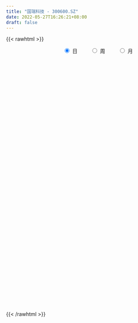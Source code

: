 ```yaml
---
title: "国瑞科技 - 300600.SZ"
date: 2022-05-27T16:26:21+08:00
draft: false
---
```

{{< rawhtml >}}
    <div style="text-align: center">
        <label style="padding: 1rem;"><input style="margin-right: .5rem" type="radio" name="period" value="D" checked onclick="period_change(this)">日</label>
        <label style="padding: 1rem;"><input style="margin-right: .5rem" type="radio" name="period" value="W" onclick="period_change(this)">周</label>
        <label style="padding: 1rem;"><input style="margin-right: .5rem" type="radio" name="period" value="M" onclick="period_change(this)">月</label>
    </div>
    <div id="chart" style="height: 700px;"></div> 
    <script type="text/javascript">
        const D_v = [43474.26,33805.6,25459.4,42437.05,42521.58,37679.98,50799.48,61523.2,289354.26,211196.64,144201.52,107911.76,94285.05,64447.68,58660.6,132741.71,95513.89,87004.64,81845.76,62573.34,61852.06,55684.22,61786.51,108264.95,165451.08,98261.8,318348.38,189980.2,108459.64,95546.44,144711.61,105134.81,63670.58,120967.53,81305.17,69731.61,88293.67,84101.12,57616.86,185957.07,92571.01,51747.32,132540.34,61050.68,59470.21,49129.88,45757.72,107961.86,79756.37,76890.49,91210.49,99794.39,73392.96,83285.36,59590.92,58257.64,114914.0,78532.8,56429.0,214400.81,244852.11,156122.57,423779.12,509114.33,424585.63,321483.45,270960.57,197874.48,202004.92,199879.68,191108.52,137496.39,142344.79,172240.01,106468.97,106413.6,82480.73,75867.67,70467.55,86094.92,77251.44,157901.66,101330.16,79836.72,68686.08,52792.0,64317.64,48880.04,42926.0,55790.76,41749.84,51314.56,19049.52,40534.84,25770.92,26528.6,40506.72,26881.76,24087.6,34494.44,29039.64,20350.2,18764.24,25641.0,22577.24,19604.56,25870.75,23453.11,66245.24,46983.03,50769.91,40813.55,232665.98,155162.92,93170.21,75749.01,46847.17,66562.8,93676.84,64059.0,64709.6,93350.96,76524.26,45169.02,203836.75,121689.0,87497.31,73516.86,61532.8,51363.0,56650.2,62646.0,117918.5,77051.68,127234.78,107218.33,101684.28,85116.4,168732.03,110842.45,75353.9,77081.11,109378.0,103193.16,62266.12,100675.96,138520.76,83294.13,82815.98,88513.62,65972.22,47604.36,34155.22,107075.68,99974.19,78942.0,57522.56,62816.0,37748.18,88118.44,31066.6,30917.0,33863.2,35055.0,39906.56,41299.87,33977.85,19189.36,56096.9,22042.92,18612.9,34361.84,20822.0,28582.24,23225.8,26989.68,18896.2,23147.36,19531.0,16717.5,27742.64,19460.24,16669.6,21459.0,18554.98,30943.46,31420.46,21929.44,106947.83,59633.44,43880.43,46865.8,34608.88,34744.0,30072.4,26298.3,28836.0,34636.88,26466.8,22092.0,23605.4,34336.0,30607.88,31481.88,20365.56,18993.08,21108.4,18829.24,19717.98,14988.6,18994.96,24283.94,15088.4,15199.8,12628.68,20562.2,27879.0,23316.52,18018.28,83836.08,76359.24,71460.2,159568.16,126839.68,91681.56,92334.2,79922.76,96236.48,82430.3,88434.84,67168.76,49285.6,61706.28,40417.2,33941.08,36304.6,28452.4,41475.8,30617.4,19741.0,22433.16,19202.0,52810.4,32962.17,44435.4,74691.92,296655.95,222514.72,307513.91,218585.12]
const D_histogram = [0.0,-0.0076198291,-0.0119789791,-0.0089586964,-0.0160589009,-0.0151175564,-0.0002610151,0.0212691209,0.0801070092,0.1495337372,0.1631792286,0.1668124907,0.1280340365,0.0853778578,0.0639222261,0.0796059854,0.0642064399,0.0515813088,0.025361558,0.0122635676,-0.0275232564,-0.0615637761,-0.0748318071,-0.0373720185,0.0096721515,0.0132401204,0.1036637961,0.1069934797,0.0896179234,0.072671037,0.090379402,0.0391130031,0.0050189213,0.0133114654,0.0038824874,-0.0066405865,-0.0160126749,-0.0476332151,-0.0552351084,-0.1717473,-0.2509398435,-0.2861335913,-0.332542704,-0.3465804734,-0.3502196819,-0.330480826,-0.3053050361,-0.2830889754,-0.272820051,-0.2693176853,-0.29770601,-0.2571240836,-0.193999573,-0.1119546147,-0.0597488729,-0.0218263625,0.0307325468,0.0456058088,0.0678836432,0.1464486196,0.2169122194,0.2251411671,0.3638112857,0.4689272116,0.5279257666,0.507135901,0.4088285775,0.3159342203,0.2612146818,0.1822795532,0.1371995611,0.0732701166,-0.0114148658,-0.121874443,-0.2117883082,-0.2574631353,-0.2845539859,-0.2806972876,-0.2582820271,-0.2158865145,-0.1805671065,-0.097515979,-0.0607929132,-0.0229850716,0.0008095919,0.0011701566,-0.025942419,-0.0362472041,-0.0360325599,-0.0170283115,-0.0210278881,-0.0474845218,-0.0571655511,-0.0920702375,-0.0871381779,-0.0572971588,-0.0241264131,-0.0109741879,0.0093880197,0.0338186637,0.037105368,0.0479424246,0.0487946427,0.0534434962,0.0524483784,0.0440192942,0.0382922246,0.0236226691,-0.0284837102,-0.0827512203,-0.0696076923,-0.0447368889,0.0807326816,0.1201808919,0.1365559084,0.1315558602,0.122055077,0.1195258283,0.1231408961,0.1180115757,0.1176121833,0.1295029428,0.1022297167,0.0905347435,0.1221958254,0.1210193333,0.097770379,0.0763608057,0.0500324613,0.0276308574,-0.0065144282,-0.0226030903,-0.0143539433,-0.0052899333,0.0153089028,0.0286211179,0.035964962,0.0110212268,0.0366839881,0.0339247758,0.0115040121,-0.0227292942,-0.0235913272,-0.014286937,-0.0194872707,-0.0041057335,0.0150828576,0.0190247691,0.0010349984,-0.0048715425,-0.0258581742,-0.0442886217,-0.055582569,-0.032966816,-0.013181896,-0.0166000537,-0.0126464248,-0.0259487407,-0.0371849205,-0.0783611471,-0.0944846068,-0.105332089,-0.1012149719,-0.1011051799,-0.112216891,-0.0918713418,-0.0896803903,-0.0847389564,-0.1126010128,-0.1312266738,-0.1293859517,-0.1432368427,-0.1409814917,-0.14629691,-0.1263893311,-0.090789811,-0.0553104397,-0.0165347859,0.0057193236,0.0087802969,0.0289870363,0.0358407127,0.0415420983,0.0480422213,0.0450200829,0.0603361032,0.0657840645,0.0748222175,0.1007825425,0.1006590551,0.0973654998,0.0990556883,0.0965352775,0.0804388425,0.0552173304,0.0337689951,-0.0021359412,-0.0381949876,-0.0455698794,-0.0402192218,-0.0455883812,-0.0777128014,-0.0858169875,-0.0750544438,-0.0560506086,-0.0404078731,-0.0320669665,-0.0216469188,-0.0244604902,-0.023240039,-0.028436623,-0.0398707604,-0.0347407298,-0.0270764628,-0.0181638463,-0.0050655438,0.0010467036,-0.0064770459,-0.0234147573,0.0223350357,0.0494055886,0.0753620235,0.1399310111,0.1822400198,0.1881801592,0.1948354156,0.1539208734,0.1315713886,0.0425959383,-0.0682559819,-0.1198444926,-0.1721536463,-0.156047786,-0.1275436538,-0.1026828871,-0.0709640925,-0.0447441252,-0.034730409,-0.0200039956,-0.0087937344,0.001559583,0.0076386087,0.0343150443,0.0481741914,0.0627360418,0.0934245813,0.1783480575,0.2056145983,0.2599389117,0.2677936851]
const D_fast = [0.0,-0.0095247863,-0.0168786812,-0.0160980725,-0.0272130022,-0.0300510468,-0.0152597593,0.0115876569,0.0904522975,0.1972624598,0.2517027583,0.2970391432,0.290269198,0.2689574837,0.2634824086,0.2990676642,0.2997197287,0.2999899248,0.2801105636,0.270078465,0.223410827,0.1739793632,0.1420033804,0.1701201644,0.2195823722,0.2264603713,0.3427999959,0.3728780495,0.3779069741,0.3791278469,0.4194310624,0.3779429143,0.3451035628,0.3567239732,0.3482656171,0.3360823965,0.3227071394,0.2791782954,0.2577676251,0.0983186084,-0.0436088959,-0.1503360415,-0.2798808303,-0.380563718,-0.471757847,-0.5346391976,-0.5857896667,-0.6343458499,-0.6922819382,-0.7561089938,-0.858923821,-0.8826229155,-0.8679982982,-0.8139419935,-0.77667347,-0.7442075502,-0.6839655042,-0.65769079,-0.6184420448,-0.5032649135,-0.3785732589,-0.3140590194,-0.0844360794,0.1379116494,0.328891646,0.4348857557,0.4387855766,0.4248747745,0.4354589064,0.4020936661,0.3913135643,0.345701649,0.2581629501,0.1172347621,-0.0256261802,-0.135666791,-0.2338961381,-0.3002137617,-0.342369008,-0.353945124,-0.3637674926,-0.3050953598,-0.2835705224,-0.2515089486,-0.2275118872,-0.2268587833,-0.2604569637,-0.2798235498,-0.2886170455,-0.273869875,-0.2831264237,-0.3214541878,-0.3454266049,-0.4033488506,-0.4202013355,-0.4046846061,-0.3775454637,-0.3671367855,-0.3444275729,-0.311542263,-0.2989792167,-0.276156554,-0.2631056752,-0.2450959476,-0.2329789708,-0.2304032314,-0.226557245,-0.2353211331,-0.29454844,-0.3695037552,-0.3737621502,-0.3600755691,-0.2144228281,-0.1449293949,-0.0944154013,-0.0665264844,-0.0455134985,-0.0181612901,0.0162390018,0.0406125753,0.0696162288,0.113882724,0.112166927,0.1231056397,0.1853156779,0.2143940192,0.2155876596,0.2132682877,0.1994480586,0.1839541691,0.1481802765,0.1264408418,0.131101503,0.1388430296,0.1632690914,0.1837365861,0.2000716706,0.1778832421,0.2127170004,0.218438982,0.1988942214,0.1589785916,0.1522187267,0.1579513827,0.1478792314,0.1622343352,0.1851936407,0.1938917445,0.1761607233,0.1690362968,0.1415851216,0.1120825186,0.0868929291,0.1012669781,0.1177564241,0.110188253,0.1109802756,0.0911907746,0.0706583646,0.0098918512,-0.0298527601,-0.0670332646,-0.0882198905,-0.1133863935,-0.1525523273,-0.1551746135,-0.1754037596,-0.1916470648,-0.2476593744,-0.2990917039,-0.3295974696,-0.3792575714,-0.4122475933,-0.454137239,-0.4658269929,-0.4529249256,-0.4312731642,-0.3966312069,-0.3729472665,-0.3676912189,-0.3402377205,-0.3244238659,-0.3083369558,-0.2898262774,-0.2815933951,-0.251193349,-0.2292993715,-0.2015556641,-0.1503997035,-0.1253584272,-0.1043106075,-0.0778564969,-0.0562430883,-0.0522298128,-0.0636469922,-0.0766530787,-0.1130920003,-0.1586997936,-0.1774671553,-0.1821713031,-0.1989375578,-0.2504901784,-0.2800486113,-0.2880496786,-0.2830584956,-0.2775177284,-0.2771935634,-0.2721852454,-0.2811139393,-0.2857034979,-0.2980092376,-0.3194110651,-0.322966217,-0.3220710657,-0.3176994108,-0.3058674942,-0.299493571,-0.3086365819,-0.3314279827,-0.2800944308,-0.2406724806,-0.1958755399,-0.0963237995,-0.0084547858,0.0445303934,0.0998945037,0.0974601798,0.1080035422,0.0296770764,-0.0982388393,-0.1797884731,-0.2751360383,-0.2980421246,-0.3014239059,-0.3022338609,-0.2882560894,-0.2732221535,-0.2718910395,-0.262165625,-0.2531537974,-0.2424105843,-0.2344219064,-0.1991667097,-0.1732640148,-0.1430181539,-0.0889734691,0.0405370215,0.1192072118,0.2385162532,0.3133194479]
const D_slow = [0.0,-0.0019049573,-0.004899702,-0.0071393761,-0.0111541014,-0.0149334905,-0.0149987442,-0.009681464,0.0103452883,0.0477287226,0.0885235297,0.1302266524,0.1622351615,0.183579626,0.1995601825,0.2194616789,0.2355132888,0.248408616,0.2547490055,0.2578148974,0.2509340833,0.2355431393,0.2168351875,0.2074921829,0.2099102208,0.2132202509,0.2391361999,0.2658845698,0.2882890507,0.3064568099,0.3290516604,0.3388299112,0.3400846415,0.3434125078,0.3443831297,0.3427229831,0.3387198143,0.3268115106,0.3130027335,0.2700659084,0.2073309476,0.1357975498,0.0526618738,-0.0339832446,-0.1215381651,-0.2041583716,-0.2804846306,-0.3512568745,-0.4194618872,-0.4867913085,-0.561217811,-0.6254988319,-0.6739987252,-0.7019873789,-0.7169245971,-0.7223811877,-0.714698051,-0.7032965988,-0.686325688,-0.6497135331,-0.5954854783,-0.5392001865,-0.4482473651,-0.3310155622,-0.1990341205,-0.0722501453,0.0299569991,0.1089405542,0.1742442246,0.2198141129,0.2541140032,0.2724315323,0.2695778159,0.2391092051,0.1861621281,0.1217963443,0.0506578478,-0.0195164741,-0.0840869809,-0.1380586095,-0.1832003861,-0.2075793809,-0.2227776092,-0.2285238771,-0.2283214791,-0.2280289399,-0.2345145447,-0.2435763457,-0.2525844857,-0.2568415635,-0.2620985356,-0.273969666,-0.2882610538,-0.3112786132,-0.3330631576,-0.3473874473,-0.3534190506,-0.3561625976,-0.3538155926,-0.3453609267,-0.3360845847,-0.3240989786,-0.3119003179,-0.2985394438,-0.2854273492,-0.2744225257,-0.2648494695,-0.2589438023,-0.2660647298,-0.2867525349,-0.304154458,-0.3153386802,-0.2951555098,-0.2651102868,-0.2309713097,-0.1980823447,-0.1675685754,-0.1376871183,-0.1069018943,-0.0773990004,-0.0479959546,-0.0156202189,0.0099372103,0.0325708962,0.0631198525,0.0933746859,0.1178172806,0.136907482,0.1494155974,0.1563233117,0.1546947047,0.1490439321,0.1454554463,0.1441329629,0.1479601886,0.1551154681,0.1641067086,0.1668620153,0.1760330123,0.1845142063,0.1873902093,0.1817078858,0.175810054,0.1722383197,0.167366502,0.1663400687,0.1701107831,0.1748669754,0.175125725,0.1739078393,0.1674432958,0.1563711403,0.1424754981,0.1342337941,0.1309383201,0.1267883067,0.1236267005,0.1171395153,0.1078432852,0.0882529984,0.0646318467,0.0382988244,0.0129950814,-0.0122812136,-0.0403354363,-0.0633032717,-0.0857233693,-0.1069081084,-0.1350583616,-0.16786503,-0.200211518,-0.2360207286,-0.2712661016,-0.3078403291,-0.3394376618,-0.3621351146,-0.3759627245,-0.380096421,-0.3786665901,-0.3764715159,-0.3692247568,-0.3602645786,-0.349879054,-0.3378684987,-0.326613478,-0.3115294522,-0.2950834361,-0.2763778817,-0.251182246,-0.2260174823,-0.2016761073,-0.1769121852,-0.1527783659,-0.1326686552,-0.1188643226,-0.1104220738,-0.1109560591,-0.120504806,-0.1318972759,-0.1419520813,-0.1533491766,-0.172777377,-0.1942316239,-0.2129952348,-0.227007887,-0.2371098552,-0.2451265969,-0.2505383266,-0.2566534491,-0.2624634589,-0.2695726146,-0.2795403047,-0.2882254872,-0.2949946029,-0.2995355645,-0.3008019504,-0.3005402745,-0.302159536,-0.3080132253,-0.3024294664,-0.2900780693,-0.2712375634,-0.2362548106,-0.1906948056,-0.1436497658,-0.0949409119,-0.0564606936,-0.0235678464,-0.0129188619,-0.0299828574,-0.0599439805,-0.1029823921,-0.1419943386,-0.173880252,-0.1995509738,-0.2172919969,-0.2284780282,-0.2371606305,-0.2421616294,-0.244360063,-0.2439701672,-0.2420605151,-0.233481754,-0.2214382062,-0.2057541957,-0.1823980504,-0.137811036,-0.0864073864,-0.0214226585,0.0455257628]
const D_data = [['2021-05-18', 11.6351, 11.7147, 11.5555, 11.9635],['2021-05-19', 11.7147, 11.5953, 11.5754, 11.7346],['2021-05-20', 11.5754, 11.5953, 11.5057, 11.6351],['2021-05-21', 11.6251, 11.6749, 11.5455, 11.9237],['2021-05-24', 11.5953, 11.5256, 11.446, 11.7744],['2021-05-25', 11.5157, 11.5953, 11.4958, 11.6849],['2021-05-26', 11.6251, 11.8043, 11.5256, 11.8342],['2021-05-27', 11.7346, 11.9934, 11.7346, 12.0233],['2021-05-28', 11.9934, 12.72, 11.9038, 13.5958],['2021-05-31', 12.4911, 13.2973, 12.302, 13.4266],['2021-06-01', 13.2475, 12.9589, 12.7897, 13.2873],['2021-06-02', 12.8892, 13.0285, 12.7996, 13.3868],['2021-06-03', 12.8892, 12.5408, 12.5209, 12.919],['2021-06-04', 12.6005, 12.3816, 12.3517, 12.7697],['2021-06-07', 12.3915, 12.5607, 12.302, 12.71],['2021-06-08', 12.5806, 13.0982, 12.3119, 13.3072],['2021-06-09', 13.0385, 12.7996, 12.7001, 13.3371],['2021-06-10', 12.72, 12.8394, 12.6105, 13.0584],['2021-06-11', 12.7598, 12.6304, 12.6204, 13.0783],['2021-06-15', 12.5906, 12.7399, 12.3517, 12.8195],['2021-06-16', 12.7399, 12.292, 12.2024, 12.7697],['2021-06-17', 12.302, 12.1626, 12.0631, 12.4512],['2021-06-18', 12.1427, 12.2721, 11.8441, 12.4811],['2021-06-21', 12.1825, 12.9589, 12.1726, 13.0186],['2021-06-22', 13.1579, 13.3271, 12.8792, 13.4764],['2021-06-23', 13.148, 12.9589, 12.8991, 13.3172],['2021-06-24', 13.0882, 14.3821, 12.9987, 15.3575],['2021-06-25', 13.994, 13.6655, 13.4466, 14.1731],['2021-06-28', 13.5162, 13.4864, 13.2773, 13.8049],['2021-06-29', 13.3669, 13.5063, 13.1778, 13.7252],['2021-06-30', 13.4565, 14.0537, 13.4565, 14.3423],['2021-07-01', 13.9343, 13.1977, 13.0982, 13.9343],['2021-07-02', 13.0882, 13.2475, 13.0584, 13.5958],['2021-07-05', 13.3371, 13.765, 13.2674, 14.2229],['2021-07-06', 13.8944, 13.5958, 13.3769, 13.8944],['2021-07-07', 13.3669, 13.5759, 13.347, 13.775],['2021-07-08', 13.7153, 13.5759, 13.4366, 13.9143],['2021-07-09', 13.4466, 13.2077, 12.9887, 13.6257],['2021-07-12', 13.2077, 13.4067, 13.138, 13.4864],['2021-07-13', 11.3763, 11.655, 11.3763, 12.3318],['2021-07-14', 11.436, 11.4559, 11.3664, 11.8839],['2021-07-15', 11.4559, 11.5057, 11.3962, 11.6849],['2021-07-16', 11.4062, 10.9085, 10.6896, 11.5157],['2021-07-19', 10.809, 10.8787, 10.6298, 10.9682],['2021-07-20', 10.79, 10.67, 10.61, 10.94],['2021-07-21', 10.72, 10.71, 10.66, 10.84],['2021-07-22', 10.71, 10.61, 10.51, 10.75],['2021-07-23', 10.61, 10.42, 10.0, 10.68],['2021-07-26', 10.32, 10.08, 9.95, 10.55],['2021-07-27', 10.01, 9.75, 9.75, 10.15],['2021-07-28', 9.74, 8.98, 8.98, 9.75],['2021-07-29', 9.06, 9.57, 9.06, 9.66],['2021-07-30', 9.48, 9.86, 9.44, 9.91],['2021-08-02', 9.78, 10.27, 9.78, 10.37],['2021-08-03', 10.1, 10.09, 9.95, 10.35],['2021-08-04', 10.01, 10.02, 9.99, 10.25],['2021-08-05', 10.0, 10.35, 9.96, 10.48],['2021-08-06', 10.17, 9.99, 9.89, 10.24],['2021-08-09', 10.09, 10.13, 9.98, 10.27],['2021-08-10', 10.05, 11.1, 10.05, 11.5],['2021-08-11', 11.0, 11.46, 10.86, 12.07],['2021-08-12', 11.54, 10.99, 10.9, 11.66],['2021-08-13', 11.41, 13.19, 11.11, 13.19],['2021-08-16', 12.9, 13.71, 12.29, 14.36],['2021-08-17', 13.0, 13.94, 12.51, 15.5],['2021-08-18', 13.28, 13.44, 13.02, 14.47],['2021-08-19', 13.16, 12.51, 12.41, 13.44],['2021-08-20', 12.45, 12.36, 12.29, 13.0],['2021-08-23', 12.6, 12.69, 12.31, 13.16],['2021-08-24', 12.51, 12.23, 11.92, 12.59],['2021-08-25', 12.08, 12.48, 12.01, 12.95],['2021-08-26', 12.16, 12.07, 12.06, 12.55],['2021-08-27', 12.04, 11.47, 11.36, 12.12],['2021-08-30', 10.52, 10.6, 10.47, 11.05],['2021-08-31', 10.71, 10.21, 10.14, 10.73],['2021-09-01', 10.52, 10.23, 10.01, 10.57],['2021-09-02', 10.3, 10.06, 10.03, 10.38],['2021-09-03', 10.11, 10.16, 9.9, 10.26],['2021-09-06', 10.17, 10.24, 10.0, 10.26],['2021-09-07', 10.23, 10.46, 10.19, 10.48],['2021-09-08', 10.43, 10.4, 10.29, 10.54],['2021-09-09', 10.35, 11.18, 10.25, 11.22],['2021-09-10', 10.98, 10.83, 10.75, 11.09],['2021-09-13', 10.75, 10.98, 10.55, 11.15],['2021-09-14', 10.99, 10.93, 10.81, 11.1],['2021-09-15', 10.94, 10.67, 10.63, 10.94],['2021-09-16', 10.63, 10.21, 10.21, 10.77],['2021-09-17', 10.35, 10.26, 10.08, 10.63],['2021-09-22', 10.02, 10.3, 10.0, 10.44],['2021-09-23', 10.34, 10.53, 10.3, 10.7],['2021-09-24', 10.4, 10.23, 10.2, 10.51],['2021-09-27', 10.23, 9.8, 9.64, 10.33],['2021-09-28', 9.79, 9.83, 9.69, 9.96],['2021-09-29', 9.78, 9.29, 9.26, 9.81],['2021-09-30', 9.29, 9.59, 9.29, 9.73],['2021-10-08', 9.69, 9.89, 9.69, 9.94],['2021-10-11', 9.98, 10.02, 9.74, 10.27],['2021-10-12', 10.02, 9.83, 9.73, 10.06],['2021-10-13', 9.91, 9.96, 9.72, 10.04],['2021-10-14', 10.0, 10.1, 9.93, 10.22],['2021-10-15', 10.03, 9.89, 9.82, 10.2],['2021-10-18', 9.95, 10.01, 9.75, 10.05],['2021-10-19', 10.12, 9.91, 9.9, 10.12],['2021-10-20', 9.85, 9.97, 9.77, 10.14],['2021-10-21', 9.93, 9.91, 9.88, 10.05],['2021-10-22', 9.88, 9.79, 9.77, 10.02],['2021-10-25', 9.7, 9.78, 9.58, 9.83],['2021-10-26', 9.79, 9.6, 9.53, 9.84],['2021-10-27', 9.11, 8.91, 8.75, 9.45],['2021-10-28', 8.93, 8.51, 8.35, 8.97],['2021-10-29', 8.5, 9.14, 8.5, 9.17],['2021-11-01', 9.1, 9.3, 8.95, 9.42],['2021-11-02', 9.38, 10.94, 9.3, 11.11],['2021-11-03', 10.61, 10.35, 10.22, 10.66],['2021-11-04', 10.24, 10.28, 10.03, 10.46],['2021-11-05', 10.19, 10.12, 10.08, 10.36],['2021-11-08', 10.0, 10.1, 9.95, 10.22],['2021-11-09', 10.1, 10.23, 10.01, 10.4],['2021-11-10', 10.24, 10.39, 10.15, 10.78],['2021-11-11', 10.43, 10.36, 10.24, 10.51],['2021-11-12', 10.34, 10.49, 10.3, 10.6],['2021-11-15', 10.5, 10.77, 10.49, 10.9],['2021-11-16', 10.77, 10.33, 10.3, 10.88],['2021-11-17', 10.32, 10.5, 10.32, 10.7],['2021-11-18', 10.52, 11.19, 10.51, 11.48],['2021-11-19', 11.13, 10.97, 10.88, 11.35],['2021-11-22', 11.04, 10.73, 10.6, 11.13],['2021-11-23', 10.78, 10.72, 10.57, 10.94],['2021-11-24', 10.7, 10.6, 10.41, 10.78],['2021-11-25', 10.56, 10.57, 10.47, 10.72],['2021-11-26', 10.47, 10.3, 10.22, 10.52],['2021-11-29', 10.2, 10.4, 10.1, 10.84],['2021-11-30', 10.4, 10.69, 10.4, 11.19],['2021-12-01', 10.53, 10.76, 10.53, 10.97],['2021-12-02', 10.73, 11.01, 10.69, 11.15],['2021-12-03', 10.95, 11.05, 10.88, 11.44],['2021-12-06', 10.99, 11.08, 10.71, 11.25],['2021-12-07', 11.02, 10.67, 10.53, 11.12],['2021-12-08', 10.8, 11.35, 10.63, 11.43],['2021-12-09', 11.4, 11.11, 11.09, 11.43],['2021-12-10', 11.15, 10.84, 10.77, 11.15],['2021-12-13', 10.9, 10.56, 10.44, 10.98],['2021-12-14', 10.53, 10.89, 10.48, 11.4],['2021-12-15', 10.82, 11.05, 10.82, 11.33],['2021-12-16', 11.2, 10.89, 10.82, 11.2],['2021-12-17', 10.9, 11.19, 10.6, 11.22],['2021-12-20', 11.09, 11.36, 11.0, 11.79],['2021-12-21', 11.27, 11.27, 11.11, 11.58],['2021-12-22', 11.27, 10.99, 10.89, 11.35],['2021-12-23', 11.12, 11.1, 11.05, 11.54],['2021-12-24', 11.18, 10.85, 10.72, 11.18],['2021-12-27', 10.83, 10.77, 10.41, 10.85],['2021-12-28', 10.71, 10.76, 10.69, 10.89],['2021-12-29', 10.72, 11.2, 10.64, 11.49],['2021-12-30', 11.26, 11.28, 11.08, 11.36],['2021-12-31', 11.28, 11.04, 10.96, 11.33],['2022-01-04', 11.07, 11.14, 11.01, 11.22],['2022-01-05', 11.08, 10.9, 10.7, 11.15],['2022-01-06', 10.9, 10.85, 10.75, 10.99],['2022-01-07', 10.85, 10.3, 10.25, 10.94],['2022-01-10', 10.21, 10.4, 10.13, 10.44],['2022-01-11', 10.4, 10.32, 10.26, 10.55],['2022-01-12', 10.39, 10.41, 10.25, 10.45],['2022-01-13', 10.52, 10.29, 10.27, 10.6],['2022-01-14', 10.2, 10.03, 10.03, 10.36],['2022-01-17', 10.0, 10.36, 9.99, 10.46],['2022-01-18', 10.39, 10.11, 10.07, 10.39],['2022-01-19', 10.11, 10.08, 10.01, 10.18],['2022-01-20', 10.1, 9.51, 9.47, 10.1],['2022-01-21', 9.5, 9.38, 9.37, 9.58],['2022-01-24', 9.33, 9.46, 9.24, 9.52],['2022-01-25', 9.57, 9.09, 9.04, 9.73],['2022-01-26', 9.04, 9.11, 9.04, 9.32],['2022-01-27', 9.24, 8.85, 8.79, 9.24],['2022-01-28', 8.86, 9.05, 8.85, 9.15],['2022-02-07', 9.03, 9.26, 8.94, 9.3],['2022-02-08', 9.26, 9.34, 9.18, 9.38],['2022-02-09', 9.35, 9.5, 9.31, 9.58],['2022-02-10', 9.43, 9.4, 9.3, 9.5],['2022-02-11', 9.31, 9.18, 9.13, 9.41],['2022-02-14', 9.15, 9.42, 9.11, 9.48],['2022-02-15', 9.43, 9.3, 9.21, 9.43],['2022-02-16', 9.37, 9.3, 9.26, 9.4],['2022-02-17', 9.27, 9.33, 9.2, 9.33],['2022-02-18', 9.28, 9.21, 9.15, 9.32],['2022-02-21', 9.27, 9.47, 9.24, 9.54],['2022-02-22', 9.47, 9.41, 9.35, 9.61],['2022-02-23', 9.42, 9.51, 9.35, 9.56],['2022-02-24', 9.49, 9.85, 9.42, 10.22],['2022-02-25', 9.8, 9.64, 9.55, 9.8],['2022-02-28', 9.64, 9.64, 9.36, 9.92],['2022-03-01', 9.63, 9.75, 9.58, 9.86],['2022-03-02', 9.8, 9.75, 9.66, 9.8],['2022-03-03', 9.73, 9.58, 9.54, 9.77],['2022-03-04', 9.57, 9.39, 9.36, 9.63],['2022-03-07', 9.3, 9.33, 9.28, 9.54],['2022-03-08', 9.45, 8.99, 8.93, 9.45],['2022-03-09', 9.11, 8.76, 8.35, 9.11],['2022-03-10', 8.96, 8.95, 8.88, 9.09],['2022-03-11', 8.9, 9.05, 8.74, 9.08],['2022-03-14', 8.93, 8.86, 8.82, 9.24],['2022-03-15', 8.77, 8.35, 8.31, 8.83],['2022-03-16', 8.51, 8.45, 8.04, 8.56],['2022-03-17', 8.46, 8.6, 8.46, 8.8],['2022-03-18', 8.6, 8.7, 8.53, 8.78],['2022-03-21', 8.79, 8.68, 8.61, 8.79],['2022-03-22', 8.65, 8.59, 8.51, 8.74],['2022-03-23', 8.59, 8.61, 8.57, 8.72],['2022-03-24', 8.65, 8.41, 8.35, 8.65],['2022-03-25', 8.36, 8.4, 8.33, 8.55],['2022-03-28', 8.4, 8.25, 8.13, 8.4],['2022-03-29', 8.27, 8.06, 8.05, 8.29],['2022-03-30', 8.06, 8.18, 8.04, 8.19],['2022-03-31', 8.1, 8.18, 8.09, 8.22],['2022-04-01', 8.18, 8.18, 8.08, 8.2],['2022-04-06', 8.18, 8.24, 8.11, 8.39],['2022-04-07', 8.21, 8.16, 8.12, 8.46],['2022-04-08', 8.17, 7.94, 7.82, 8.17],['2022-04-11', 7.94, 7.7, 7.64, 7.94],['2022-04-12', 7.64, 8.52, 7.64, 9.11],['2022-04-13', 8.4, 8.47, 8.28, 8.76],['2022-04-14', 8.37, 8.61, 8.34, 8.96],['2022-04-15', 8.6, 9.39, 8.5, 10.2],['2022-04-18', 9.07, 9.5, 9.07, 9.79],['2022-04-19', 9.23, 9.3, 9.08, 9.55],['2022-04-20', 9.19, 9.48, 9.07, 9.51],['2022-04-21', 9.48, 8.92, 8.82, 9.48],['2022-04-22', 8.82, 9.09, 8.44, 9.28],['2022-04-25', 8.97, 8.02, 7.88, 9.03],['2022-04-26', 7.85, 7.19, 7.19, 8.05],['2022-04-27', 6.75, 7.41, 6.75, 7.51],['2022-04-28', 7.26, 6.99, 6.94, 7.37],['2022-04-29', 7.27, 7.6, 7.0, 7.71],['2022-05-05', 7.68, 7.74, 7.55, 7.89],['2022-05-06', 7.52, 7.72, 7.51, 7.84],['2022-05-09', 7.68, 7.86, 7.66, 8.17],['2022-05-10', 7.78, 7.87, 7.71, 7.92],['2022-05-11', 7.95, 7.7, 7.7, 8.0],['2022-05-12', 7.58, 7.77, 7.51, 7.84],['2022-05-13', 7.77, 7.75, 7.65, 7.83],['2022-05-16', 7.75, 7.76, 7.7, 7.9],['2022-05-17', 7.75, 7.72, 7.52, 7.77],['2022-05-18', 7.71, 8.05, 7.64, 8.07],['2022-05-19', 7.87, 8.0, 7.8, 8.01],['2022-05-20', 7.98, 8.1, 7.98, 8.29],['2022-05-23', 8.1, 8.46, 7.99, 8.78],['2022-05-24', 8.5, 9.54, 8.38, 10.15],['2022-05-25', 9.2, 9.26, 8.85, 9.38],['2022-05-26', 9.05, 10.0, 8.93, 10.7],['2022-05-27', 9.99, 9.8, 9.57, 10.18]]
const W_v = [50967.41,51730.79,53421.76,58455.18,29343.24,43718.61,20926.02,41691.06,33918.17,23487.52,22797.74,133684.9,55676.35,43094.14,35764.77,40491.87,59176.03,75538.63,46425.11,17460.31,23770.84,13354.96,11083.21,15385.9,8426.22,26387.21,25285.27,24434.25,13988.63,19344.14,12061.0,3714.23,37476.12,24397.14,26098.29,20862.98,48101.64,74041.04,70767.63,45837.81,40563.46,15794.76,19906.51,32664.74,38137.73,28157.17,14444.73,14063.99,18434.59,20627.43,27157.76,54773.13,43737.31,51653.04,30839.47,37713.0,29879.57,28019.27,46198.88,94301.92,128427.63,107865.08,45779.16,48883.3,63515.15,69830.67,78249.88,66687.36,109154.97,90675.11,60522.54,216272.42,89324.8,70654.1,47002.38,45755.98,220888.99,169241.46,115342.65,131245.44,117309.88,130981.42,156613.99,191995.88,121023.27,132624.58,212501.4,205484.63,142794.14,167724.7,123938.86,41115.83,143790.19,95947.46,65924.7,86691.89,56531.16,133593.49,108524.77,101259.93,218821.32,229553.02,228713.18,207369.77,149560.38,267917.39,1069239.1899999999,652396.5600000001,709317.8999999999,661025.6000000001,381115.03,787217.1699999999,418335.17,31869.57,126579.36,162364.05,139703.53,171009.8,156591.95,154677.39,210969.63,129565.15,95787.76,95448.81,579408.59,234868.14,158063.34,405657.85,171824.71,122043.43,189318.14,158375.69,257458.44,344933.3799999999,241047.31,269831.85,148229.79,107655.36,144739.13,236762.61,378624.76,193369.14,90838.12,52428.18,140207.92,157280.0,151282.65,191773.64,116147.18,179822.36,173577.9,164226.2,429473.09,460225.36,661622.1900000001,312158.52,442333.62,453091.3,857924.71,332412.67,455884.0,347840.5599999999,211449.74,219342.84,272036.22,77505.88,313743.87,313653.05,241655.17,249946.46,234088.61,603009.6399999999,643547.63,301364.5600000001,599980.64,257769.35,336873.83,123701.38,553310.1699999999,453308.7,723403.3600000001,517784.82,318947.22,123175.96,87457.64,309299.87,275186.28,1178713.22,506851.0,453632.5000000001,340717.72,288262.12,230423.73,340808.07,271697.98,66970.0,225881.28,206890.27,481878.5,622042.6500000001,455766.6,241896.13,880306.4099999999,517523.08,444399.1,520432.6,323370.35,421044.7,394580.72,1095583.6099999999,1724018.46,872834.3,543470.98,493045.73,314512.48,140466.6,136669.84,26528.6,155010.16,106937.24,213322.04,597561.67,335855.41,540569.99,330560.17,492069.29,541729.0599999999,452594.35,459116.71,367751.45,246205.18,170808.36,172606.9,125604.78,105281.74,103886.46,250874.63,190171.51,138329.98,140396.72,93637.3,86195.78,71757.72,409241.96,487014.68,349025.78,74358.28,156591.2,171843.13,1119961.6200000001]
const W_histogram = [0.0,-0.163137094,-0.2622910783,-0.2656980816,-0.290524848,-0.2351011174,-0.163254271,-0.0348769776,0.0361794547,0.0593067377,0.0948498605,0.1654389417,0.2258688224,0.1715875094,0.1779797108,0.1651304674,0.1884198105,0.0987054763,-0.0230509937,-0.1316968939,-0.253322488,-0.3346935059,-0.3812742438,-0.3556982677,-0.336996942,-0.2494519979,-0.1827665105,-0.149063246,-0.1864460741,-0.3152030888,-0.3819805864,-0.378346619,-0.2569710717,-0.1359869364,-0.0715559327,-0.0250706117,0.0956192572,0.2642516093,0.3160342455,0.3157446156,0.2670069941,0.2155296818,0.1938858361,0.165091964,0.1860396529,0.1075965561,0.0501324418,-0.0163136386,-0.0546577638,-0.0585818086,-0.117627091,-0.1320744743,-0.1760567032,-0.1788228284,-0.21535745,-0.2737721464,-0.3446525073,-0.3454865025,-0.3440052406,-0.2878636212,-0.1994042702,-0.1251146847,-0.0810505837,-0.0514449032,-0.0372118753,0.0108863896,0.0710530162,0.0648919255,0.166136626,0.190990279,0.1888231629,0.2500623352,0.2370564159,0.195729766,0.1515891727,0.1531935595,0.2967215362,0.3384856889,0.3580054819,0.4236213214,0.4699259977,0.4961037146,0.5134237561,0.5331970275,0.5233977768,0.5378436347,0.4365208465,0.3917613075,0.2222450771,0.210978734,0.063988781,-0.1083586935,-0.2195245561,-0.3263415125,-0.3900170882,-0.39635606,-0.4030658157,-0.3381616123,-0.2515138107,-0.2104917553,-0.1069021687,-0.1693515274,-0.211806409,-0.2131427724,-0.214029058,-0.1257434119,-0.0660566153,-0.0247461682,0.0710880619,0.1309126395,0.1729395365,0.2460202903,0.1366320595,0.0539878206,0.0112565788,-0.0358077999,-0.0584184445,-0.0675488836,-0.0890467176,-0.1245414443,-0.1067142915,-0.1318833628,-0.1249521256,-0.1137617009,-0.0446885218,-0.0091228918,0.0376822537,0.0757376925,0.0815205794,0.0432422041,-0.0358887903,-0.0777087159,-0.0552722065,-0.0573522734,0.0043259168,0.0067990847,-0.0248288599,-0.0464536919,-0.0151311034,0.0275784989,0.0713391083,0.0918399885,0.0668156592,0.0554385349,0.0391985429,0.0049032405,0.0191327892,0.0585710482,0.0933058184,0.1480372497,0.171309813,0.1649961255,0.260772466,0.305678674,0.4242609895,0.4694112257,0.6048404628,0.8855583888,0.9134898049,0.8670868562,0.7211908718,0.5900828805,0.4496358556,0.3268207658,0.3192082023,0.3034337596,0.1607297707,0.0522927603,-0.0011553554,0.0182389405,0.1139868669,0.3444143586,0.4996688218,0.5286547852,0.4808599636,0.3825336436,0.2053742972,0.011120497,-0.1201722955,-0.2003977749,-0.3138269126,-0.4382215408,-0.5314900423,-0.587712503,-0.6126121366,-0.615184064,-0.5126627547,-0.9277562311,-1.1733827215,-1.303583541,-1.3179774957,-1.2592055785,-1.14525767,-1.0019977309,-0.8722675296,-0.7609099892,-0.6111816117,-0.5003888259,-0.3265659158,-0.2098964572,-0.0972135518,-0.0314584993,0.1132971978,0.184123092,0.2286145943,0.1095572033,0.0095366606,-0.0778934113,-0.1086370684,0.0939286884,0.1747101663,0.1706976595,0.0865557947,0.0827629524,0.0502076113,0.035678203,-0.0058013369,-0.0019964448,0.0108516444,0.0222878168,-0.0029109895,0.0542784991,0.1210569208,0.1970888945,0.2010955748,0.2499109049,0.2624178936,0.2866516685,0.2722776662,0.2676613519,0.2094424806,0.1501954347,0.0688167388,-0.0019028356,-0.03287378,-0.0436143454,-0.0154853915,-0.0078290593,-0.0191316731,-0.0423194569,-0.0684537553,-0.0898034358,-0.108106698,-0.0154427881,0.0302698857,-0.0318539107,-0.0554918451,-0.0593855599,-0.0301428613,0.1045586966]
const W_fast = [0.0,-0.2039213675,-0.3686481214,-0.4384796451,-0.5359376235,-0.5392891722,-0.5082558935,-0.3885978445,-0.3084965487,-0.2705425812,-0.2112869933,-0.0993381766,0.0175589097,0.0061744741,0.0570616031,0.0854949766,0.1558892723,0.0908513072,-0.0366679112,-0.1782380349,-0.363194251,-0.5282386454,-0.6701379442,-0.7334865351,-0.7990344449,-0.7738525002,-0.7528586405,-0.7564211875,-0.8404155341,-1.047973321,-1.2102459652,-1.3011986526,-1.2440658732,-1.157078472,-1.1105364514,-1.0703187834,-0.9257241002,-0.6910288457,-0.5602376482,-0.4815911242,-0.4635769971,-0.461171889,-0.4343442757,-0.4218651567,-0.3544075546,-0.4059515124,-0.4508825163,-0.5214070063,-0.5734155725,-0.5919850693,-0.6804371245,-0.7279031265,-0.8158995311,-0.8633713634,-0.9537453476,-1.0806030805,-1.2376465683,-1.324852189,-1.4093722373,-1.4251965232,-1.3865882397,-1.3435773255,-1.3197758704,-1.3030314156,-1.2981013566,-1.2472814943,-1.1693516137,-1.159289723,-1.0165108659,-0.9439096433,-0.8988709686,-0.7751162125,-0.7288580279,-0.7212522362,-0.7274955363,-0.6875927597,-0.4698843989,-0.343498824,-0.2344776605,-0.0629564906,0.1008296851,0.2510333306,0.3967093112,0.5497818395,0.670832033,0.8197387996,0.827546223,0.8807270109,0.7667720497,0.8082503901,0.6772576324,0.4778204845,0.3117734828,0.1233711483,-0.0378086995,-0.1432366862,-0.2507128959,-0.2703490956,-0.2465797467,-0.25818063,-0.1813165856,-0.2861038262,-0.3815103101,-0.4361323666,-0.4905259166,-0.4336761235,-0.3905034807,-0.3553795756,-0.24177333,-0.1492205926,-0.0639588114,0.070627015,-0.004603201,-0.0737504847,-0.1136675819,-0.1696839106,-0.2068991663,-0.2329168263,-0.2766763396,-0.3433064274,-0.3521578475,-0.4102977595,-0.4346045537,-0.4518545543,-0.3939535056,-0.3606685985,-0.3044428896,-0.2474530277,-0.221289996,-0.2487578202,-0.3368610121,-0.3981081168,-0.389489659,-0.4059077943,-0.3431481248,-0.3389751857,-0.3768103454,-0.4100486004,-0.3825087876,-0.3329045607,-0.2713091742,-0.2278482968,-0.2361687114,-0.2336862019,-0.2401265582,-0.2731960505,-0.2541833045,-0.2001022835,-0.1420410587,-0.0503003149,0.0157997016,0.0507350455,0.2117045025,0.3330303791,0.5576779418,0.7201809846,1.0068203373,1.5089278605,1.7652317279,1.9356004932,1.9700022267,1.9864149556,1.9583768946,1.9172669962,1.9894564833,2.0495404804,1.9470189343,1.851655114,1.7979181594,1.8218721904,1.9461168336,2.2626479149,2.5428195835,2.7039692432,2.7763894125,2.7736965035,2.6478807314,2.4564070554,2.295071189,2.1647462659,1.9728604,1.7389103866,1.5127693745,1.3096187882,1.1315661203,0.9751981769,0.9495537976,0.3025212634,-0.2364509074,-0.6925476121,-1.0364359407,-1.2924654182,-1.4648319272,-1.5720714208,-1.6604081019,-1.7392780588,-1.7423450842,-1.7566495049,-1.6644680737,-1.6002727294,-1.511893212,-1.4540027843,-1.2809227878,-1.1640661206,-1.0624209697,-1.1540890598,-1.2517254374,-1.3586288622,-1.4165317863,-1.1904838575,-1.066024838,-1.0273629299,-1.0898658461,-1.0729679502,-1.0929713885,-1.098581246,-1.1415111201,-1.1382053392,-1.122644339,-1.1056362124,-1.131562766,-1.0608036526,-0.9637610008,-0.8384568035,-0.7841762294,-0.6728831731,-0.5947717111,-0.498875019,-0.4451796048,-0.3828805811,-0.3887388322,-0.4104370195,-0.4746115307,-0.545806814,-0.5849962033,-0.6066403551,-0.5823827491,-0.5766836818,-0.5927692138,-0.6265368619,-0.6697845991,-0.7135851385,-0.7589150752,-0.6701118624,-0.6168317172,-0.6869189912,-0.7244298869,-0.7431699917,-0.7214630084,-0.5606217763]
const W_slow = [0.0,-0.0407842735,-0.1063570431,-0.1727815635,-0.2454127755,-0.3041880548,-0.3450016226,-0.353720867,-0.3446760033,-0.3298493189,-0.3061368538,-0.2647771183,-0.2083099127,-0.1654130354,-0.1209181077,-0.0796354908,-0.0325305382,-0.0078541691,-0.0136169175,-0.046541141,-0.109871763,-0.1935451395,-0.2888637004,-0.3777882674,-0.4620375029,-0.5244005023,-0.57009213,-0.6073579415,-0.65396946,-0.7327702322,-0.8282653788,-0.9228520335,-0.9870948015,-1.0210915356,-1.0389805187,-1.0452481717,-1.0213433574,-0.955280455,-0.8762718937,-0.7973357398,-0.7305839912,-0.6767015708,-0.6282301118,-0.5869571208,-0.5404472075,-0.5135480685,-0.5010149581,-0.5050933677,-0.5187578087,-0.5334032608,-0.5628100335,-0.5958286521,-0.6398428279,-0.684548535,-0.7383878975,-0.8068309341,-0.8929940609,-0.9793656866,-1.0653669967,-1.137332902,-1.1871839695,-1.2184626407,-1.2387252867,-1.2515865125,-1.2608894813,-1.2581678839,-1.2404046299,-1.2241816485,-1.182647492,-1.1348999222,-1.0876941315,-1.0251785477,-0.9659144437,-0.9169820022,-0.879084709,-0.8407863192,-0.7666059351,-0.6819845129,-0.5924831424,-0.4865778121,-0.3690963126,-0.245070384,-0.116714445,0.0165848119,0.1474342561,0.2818951648,0.3910253764,0.4889657033,0.5445269726,0.5972716561,0.6132688513,0.586179178,0.5312980389,0.4497126608,0.3522083888,0.2531193738,0.1523529198,0.0678125168,0.0049340641,-0.0476888747,-0.0744144169,-0.1167522988,-0.169703901,-0.2229895941,-0.2764968586,-0.3079327116,-0.3244468654,-0.3306334075,-0.312861392,-0.2801332321,-0.236898348,-0.1753932754,-0.1412352605,-0.1277383054,-0.1249241607,-0.1338761106,-0.1484807218,-0.1653679427,-0.1876296221,-0.2187649831,-0.245443556,-0.2784143967,-0.3096524281,-0.3380928533,-0.3492649838,-0.3515457067,-0.3421251433,-0.3231907202,-0.3028105753,-0.2920000243,-0.3009722219,-0.3203994009,-0.3342174525,-0.3485555208,-0.3474740416,-0.3457742705,-0.3519814854,-0.3635949084,-0.3673776843,-0.3604830595,-0.3426482825,-0.3196882853,-0.3029843706,-0.2891247368,-0.2793251011,-0.278099291,-0.2733160937,-0.2586733316,-0.235346877,-0.1983375646,-0.1555101114,-0.11426108,-0.0490679635,0.027351705,0.1334169524,0.2507697588,0.4019798745,0.6233694717,0.851741923,1.068513637,1.2488113549,1.3963320751,1.508741039,1.5904462304,1.670248281,1.7461067209,1.7862891636,1.7993623536,1.7990735148,1.8036332499,1.8321299666,1.9182335563,2.0431507617,2.175314458,2.2955294489,2.3911628598,2.4425064341,2.4452865584,2.4152434845,2.3651440408,2.2866873127,2.1771319274,2.0442594169,1.8973312911,1.744178257,1.590382241,1.4622165523,1.2302774945,0.9369318141,0.6110359289,0.281541555,-0.0332598397,-0.3195742572,-0.5700736899,-0.7881405723,-0.9783680696,-1.1311634725,-1.256260679,-1.3379021579,-1.3903762722,-1.4146796602,-1.422544285,-1.3942199856,-1.3481892126,-1.291035564,-1.2636462632,-1.261262098,-1.2807354508,-1.3078947179,-1.2844125458,-1.2407350043,-1.1980605894,-1.1764216407,-1.1557309026,-1.1431789998,-1.134259449,-1.1357097833,-1.1362088945,-1.1334959834,-1.1279240292,-1.1286517765,-1.1150821517,-1.0848179216,-1.0355456979,-0.9852718042,-0.922794078,-0.8571896046,-0.7855266875,-0.717457271,-0.650541933,-0.5981813128,-0.5606324542,-0.5434282695,-0.5439039784,-0.5521224234,-0.5630260097,-0.5668973576,-0.5688546224,-0.5736375407,-0.5842174049,-0.6013308438,-0.6237817027,-0.6508083772,-0.6546690743,-0.6471016028,-0.6550650805,-0.6689380418,-0.6837844318,-0.6913201471,-0.6651804729]
const W_data = [['2017-07-14', 18.9968, 18.1379, 17.8877, 19.2707],['2017-07-21', 17.8877, 15.5816, 14.743, 17.8877],['2017-07-28', 15.5782, 15.4903, 15.027, 15.8453],['2017-08-04', 15.5579, 16.1801, 14.9459, 16.3627],['2017-08-11', 16.1463, 15.5816, 15.3246, 16.1598],['2017-08-18', 15.5816, 16.4202, 15.4869, 16.8969],['2017-08-25', 16.3018, 16.7651, 16.3018, 16.7887],['2017-09-01', 16.8394, 17.8877, 16.8394, 18.0568],['2017-09-08', 18.05, 17.6611, 17.2452, 18.3543],['2017-09-15', 17.607, 17.3061, 17.2621, 18.0229],['2017-09-22', 17.3399, 17.6375, 17.11, 17.7964],['2017-09-29', 17.7829, 18.4287, 17.2824, 19.5784],['2017-10-13', 18.662, 18.7804, 18.0906, 19.0205],['2017-10-20', 18.9664, 17.4921, 17.137, 19.2741],['2017-10-27', 17.3703, 18.2427, 17.2486, 18.6451],['2017-11-03', 18.0568, 18.1075, 17.4143, 18.52],['2017-11-10', 18.1413, 18.7229, 18.1413, 19.1388],['2017-11-17', 18.6384, 17.2385, 16.9071, 19.7576],['2017-11-24', 17.6476, 16.2917, 16.2578, 18.6181],['2017-12-01', 16.0245, 15.7642, 15.3854, 16.2207],['2017-12-08', 15.6965, 14.8106, 14.1343, 15.6965],['2017-12-15', 14.6077, 14.5063, 13.7827, 14.9763],['2017-12-22', 14.4522, 14.273, 14.0363, 14.6584],['2017-12-29', 14.3473, 14.7768, 13.8638, 14.8748],['2018-01-05', 14.7835, 14.4725, 14.4386, 14.814],['2018-01-12', 14.5367, 15.3178, 14.5367, 15.6695],['2018-01-19', 15.3178, 15.2231, 14.4826, 15.8521],['2018-01-26', 14.8985, 14.8647, 14.4082, 15.3381],['2018-02-02', 14.8579, 13.7387, 12.9238, 15.1014],['2018-02-09', 13.2484, 11.8417, 11.3988, 13.3904],['2018-02-14', 11.8417, 11.6963, 11.4968, 12.0683],['2018-02-23', 11.7335, 11.977, 11.7031, 12.1494],['2018-03-02', 12.1291, 13.4006, 11.9364, 13.4851],['2018-03-09', 14.3473, 13.7522, 13.4208, 14.3473],['2018-03-16', 13.7218, 13.316, 13.1267, 14.4048],['2018-03-23', 13.4208, 13.2044, 12.2881, 14.1411],['2018-03-30', 13.1571, 14.4691, 13.1571, 14.4758],['2018-04-04', 14.4927, 15.8588, 14.3981, 16.5689],['2018-04-13', 15.2874, 15.0946, 14.5401, 16.4506],['2018-04-20', 14.6551, 14.7159, 13.5358, 15.5511],['2018-04-27', 14.5469, 14.1005, 13.7996, 15.2941],['2018-05-04', 14.0092, 13.8875, 13.4749, 14.0836],['2018-05-11', 13.8875, 14.1343, 13.7962, 14.7092],['2018-05-18', 14.4961, 13.9652, 13.7996, 15.1487],['2018-05-25', 13.8909, 14.628, 13.8909, 14.6753],['2018-06-01', 14.5739, 13.2687, 12.8494, 14.6043],['2018-06-08', 13.2146, 13.1537, 12.9204, 13.6102],['2018-06-15', 13.1368, 12.6465, 12.4504, 13.1808],['2018-06-22', 12.5789, 12.6127, 11.3886, 12.6228],['2018-06-29', 12.6127, 12.8088, 12.3591, 12.9441],['2018-07-06', 12.8088, 11.7978, 11.6084, 12.9441],['2018-07-13', 11.8451, 11.9743, 11.593, 12.4335],['2018-07-20', 11.9852, 11.2334, 10.8957, 11.9852],['2018-07-27', 11.119, 11.386, 11.119, 12.116],['2018-08-03', 11.3315, 10.596, 10.4598, 11.8763],['2018-08-10', 10.6069, 9.7571, 9.2668, 10.6505],['2018-08-17', 9.6481, 8.88, 8.7765, 9.9695],['2018-08-24', 8.88, 9.1524, 8.673, 9.245],['2018-08-31', 9.1633, 8.7601, 8.6185, 9.4738],['2018-09-07', 8.7601, 9.1905, 8.4823, 9.6863],['2018-09-14', 9.1033, 9.6263, 8.6947, 10.1493],['2018-09-21', 9.6263, 9.5882, 9.3267, 9.8878],['2018-09-28', 9.5337, 9.2722, 9.0979, 9.768],['2018-10-12', 8.9889, 9.0598, 8.3243, 9.1959],['2018-10-19', 9.1524, 8.771, 8.1718, 9.3648],['2018-10-26', 8.771, 9.1742, 8.7329, 9.5664],['2018-11-02', 9.087, 9.4738, 8.9944, 9.6154],['2018-11-09', 9.4901, 8.6675, 8.6348, 9.6699],['2018-11-16', 8.8037, 10.1929, 8.6784, 10.3073],['2018-11-23', 10.1003, 9.5555, 9.4248, 10.4544],['2018-11-30', 9.5555, 9.2722, 9.0053, 9.7734],['2018-12-07', 9.4411, 10.2528, 9.3594, 10.6669],['2018-12-14', 10.0676, 9.5065, 9.4901, 10.2092],['2018-12-21', 9.5174, 9.0434, 8.8745, 9.8715],['2018-12-28', 9.0162, 8.7874, 8.6621, 9.2014],['2019-01-04', 8.8146, 9.245, 8.673, 9.5174],['2019-01-11', 9.343, 11.484, 9.2504, 11.484],['2019-01-18', 11.5767, 10.863, 10.6669, 11.751],['2019-01-25', 10.8739, 10.9393, 10.5034, 11.4405],['2019-02-01', 10.9447, 11.9852, 10.5198, 11.9852],['2019-02-15', 12.1487, 12.3448, 11.9362, 12.7588],['2019-02-22', 12.5082, 12.6335, 12.0397, 13.1565],['2019-03-01', 12.6935, 13.0203, 12.5627, 14.1644],['2019-03-08', 13.1184, 13.5651, 13.0094, 15.0088],['2019-03-15', 13.5869, 13.6577, 12.9495, 14.1916],['2019-03-22', 13.576, 14.4313, 13.576, 14.7092],['2019-03-29', 14.3006, 13.1838, 12.4211, 15.194],['2019-04-04', 13.3472, 13.892, 13.1729, 14.7092],['2019-04-12', 14.0554, 12.067, 11.8763, 14.2025],['2019-04-19', 12.1487, 13.8157, 11.9852, 14.099],['2019-04-26', 13.4017, 11.8817, 11.7946, 13.6359],['2019-04-30', 11.8926, 10.7649, 10.6178, 12.1269],['2019-05-10', 10.4326, 10.7104, 9.3812, 10.8357],['2019-05-17', 10.596, 10.024, 9.9423, 10.7322],['2019-05-24', 10.0894, 9.8715, 9.817, 10.4816],['2019-05-31', 9.9042, 10.1275, 9.7625, 10.34],['2019-06-06', 10.3019, 9.7952, 9.659, 10.6069],['2019-06-14', 9.8061, 10.5688, 9.5936, 11.2008],['2019-06-21', 10.5361, 11.021, 10.3563, 11.1463],['2019-06-28', 11.0155, 10.6069, 10.5416, 11.1572],['2019-07-05', 10.7813, 11.6475, 10.6669, 12.2358],['2019-07-12', 11.5004, 9.5531, 9.4443, 11.7074],['2019-07-19', 9.5827, 9.3454, 9.197, 10.1365],['2019-07-26', 9.3454, 9.5432, 8.6334, 9.6915],['2019-08-02', 9.6421, 9.3355, 9.0685, 9.741],['2019-08-09', 9.197, 10.5123, 8.5048, 10.5123],['2019-08-16', 11.5507, 10.4332, 9.9882, 12.5297],['2019-08-23', 10.4431, 10.3937, 10.2354, 11.3628],['2019-08-30', 10.097, 11.4221, 9.8893, 11.7386],['2019-09-06', 11.4221, 11.432, 11.254, 12.3221],['2019-09-12', 11.521, 11.5705, 11.2738, 12.1737],['2019-09-20', 11.7683, 12.4111, 11.6793, 13.2121],['2019-09-27', 12.1836, 10.1563, 9.9981, 12.51],['2019-09-30', 10.2849, 10.0277, 10.008, 10.2849],['2019-10-11', 10.1662, 10.1959, 9.8497, 10.5024],['2019-10-18', 10.364, 9.8695, 9.7113, 10.6607],['2019-10-25', 9.8695, 9.9289, 9.5926, 10.3541],['2019-11-01', 9.9783, 9.9387, 9.5036, 10.2255],['2019-11-08', 9.9091, 9.6124, 9.5333, 10.0277],['2019-11-15', 9.6124, 9.1674, 8.9597, 9.652],['2019-11-22', 9.0289, 9.6618, 9.0289, 10.2651],['2019-11-29', 9.563, 8.9696, 8.8905, 9.6223],['2019-12-06', 8.9201, 9.1773, 8.8608, 9.1773],['2019-12-13', 9.197, 9.1377, 8.9498, 9.2267],['2019-12-20', 9.1575, 9.9684, 9.1476, 10.5618],['2019-12-27', 9.8992, 9.7607, 9.6915, 10.0673],['2020-01-03', 9.7014, 10.0871, 9.563, 10.186],['2020-01-10', 10.2058, 10.2058, 10.008, 10.8189],['2020-01-17', 10.097, 9.9387, 9.8695, 10.3442],['2020-01-23', 9.9486, 9.3058, 9.1674, 10.0277],['2020-02-07', 8.3762, 8.4356, 7.5356, 8.4751],['2020-02-14', 8.4158, 8.485, 8.307, 8.7224],['2020-02-21', 8.485, 9.1377, 8.485, 9.2168],['2020-02-28', 9.108, 8.7916, 8.7026, 9.4739],['2020-03-06', 8.9795, 9.6816, 8.9004, 9.7706],['2020-03-13', 9.4937, 9.0685, 8.5444, 10.0673],['2020-03-20', 9.1773, 8.5048, 8.1092, 9.3454],['2020-03-27', 8.3565, 8.4059, 8.1389, 8.6334],['2020-04-03', 8.396, 9.019, 8.0202, 9.108],['2020-04-10', 9.2267, 9.3157, 9.019, 9.9387],['2020-04-17', 9.1872, 9.5531, 9.0487, 10.3739],['2020-04-24', 9.3948, 9.4542, 9.1773, 9.8497],['2020-04-30', 9.4443, 8.8905, 8.4059, 9.5234],['2020-05-08', 8.7718, 8.9696, 8.7718, 9.1773],['2020-05-15', 8.9894, 8.8311, 8.7026, 9.2762],['2020-05-22', 8.8114, 8.4455, 8.3466, 9.0982],['2020-05-29', 8.3565, 8.9696, 8.1883, 9.0487],['2020-06-05', 9.1377, 9.4245, 8.9696, 9.6421],['2020-06-12', 9.4542, 9.5926, 9.197, 9.6322],['2020-06-19', 9.5926, 10.1521, 9.2861, 10.5403],['2020-06-24', 10.1521, 10.0725, 9.7838, 10.6099],['2020-07-03', 10.0128, 9.8635, 9.6843, 10.0526],['2020-07-10', 9.8535, 11.5455, 9.8137, 11.9735],['2020-07-17', 11.5455, 11.5157, 10.9682, 12.8295],['2020-07-24', 11.7048, 13.1878, 11.6251, 14.1333],['2020-07-31', 12.8394, 13.0982, 12.1427, 13.3868],['2020-08-07', 13.2773, 15.1983, 13.1081, 15.3675],['2020-08-14', 15.0788, 18.8212, 14.4319, 19.7866],['2020-08-21', 18.8411, 17.3183, 16.4424, 19.2094],['2020-08-28', 17.0794, 17.1889, 16.4723, 18.2041],['2020-09-04', 17.0197, 16.2234, 15.7258, 17.5372],['2020-09-11', 16.104, 16.3727, 15.8253, 17.3581],['2020-09-18', 16.4225, 16.1438, 15.9547, 17.3183],['2020-09-25', 16.1438, 16.1836, 15.7756, 17.5671],['2020-09-30', 16.1836, 17.7662, 16.0443, 18.5624],['2020-10-09', 18.1046, 18.0946, 17.2785, 18.1145],['2020-10-16', 17.4377, 16.5121, 15.9249, 18.4728],['2020-10-23', 17.0595, 16.6017, 16.2732, 18.0548],['2020-10-30', 16.6216, 17.1292, 16.4822, 18.2937],['2020-11-06', 16.9699, 18.2141, 16.8306, 19.1098],['2020-11-13', 18.2937, 19.7966, 18.1444, 19.8165],['2020-11-20', 20.1051, 22.8223, 19.6871, 24.4845],['2020-11-27', 23.1906, 23.5489, 22.474, 26.9926],['2020-12-04', 22.892, 23.1806, 21.9066, 23.3996],['2020-12-11', 23.2204, 22.892, 22.892, 29.7596],['2020-12-18', 22.6332, 22.5436, 21.9066, 23.1707],['2020-12-25', 22.7725, 21.3891, 20.3042, 22.9119],['2020-12-31', 21.399, 20.6028, 20.5033, 21.4986],['2021-01-08', 20.7819, 20.8118, 20.344, 21.8967],['2021-01-15', 20.5033, 21.0905, 20.354, 21.608],['2021-01-22', 21.1303, 20.2743, 20.2544, 21.7076],['2021-01-29', 20.5033, 19.508, 19.2094, 20.8516],['2021-02-05', 19.5677, 19.2193, 18.9108, 19.7866],['2021-02-10', 19.3587, 19.1098, 18.9108, 19.3985],['2021-02-19', 19.4084, 19.0601, 18.9108, 19.4283],['2021-02-26', 19.0999, 19.0103, 18.6918, 19.1198],['2021-03-05', 19.0203, 20.3639, 18.5027, 21.4787],['2021-03-12', 20.4037, 12.6404, 12.4015, 20.4037],['2021-03-19', 12.6404, 12.282, 11.9934, 12.6404],['2021-03-26', 12.2124, 11.8242, 11.4062, 12.3617],['2021-04-02', 11.8242, 11.8939, 11.7446, 12.4313],['2021-04-09', 11.7446, 11.9138, 11.7446, 12.4911],['2021-04-16', 11.9237, 12.083, 11.4958, 12.1925],['2021-04-23', 12.1328, 12.2223, 11.9138, 12.7797],['2021-04-30', 11.9436, 11.9436, 11.4659, 12.4811],['2021-05-07', 11.9436, 11.5853, 11.5654, 12.1726],['2021-05-14', 11.6052, 12.073, 11.446, 12.2024],['2021-05-21', 12.1228, 11.6749, 11.5057, 12.1228],['2021-05-28', 11.5953, 12.72, 11.446, 13.5958],['2021-06-04', 12.4911, 12.3816, 12.302, 13.4266],['2021-06-11', 12.3915, 12.6304, 12.302, 13.3371],['2021-06-18', 12.5906, 12.2721, 11.8441, 12.8195],['2021-06-25', 12.1825, 13.6655, 12.1726, 15.3575],['2021-07-02', 13.5162, 13.2475, 13.0584, 14.3423],['2021-07-09', 13.3371, 13.2077, 12.9887, 14.2229],['2021-07-16', 13.2077, 10.9085, 10.6896, 13.4864],['2021-07-23', 10.809, 10.42, 10.0, 10.9682],['2021-07-30', 10.32, 9.86, 8.98, 10.55],['2021-08-06', 9.78, 9.99, 9.78, 10.48],['2021-08-13', 10.09, 13.19, 9.98, 13.19],['2021-08-20', 12.9, 12.36, 12.29, 15.5],['2021-08-27', 12.6, 11.47, 11.36, 13.16],['2021-09-03', 10.52, 10.16, 9.9, 11.05],['2021-09-10', 10.17, 10.83, 10.0, 11.22],['2021-09-17', 10.75, 10.26, 10.08, 11.15],['2021-09-24', 10.02, 10.23, 10.0, 10.7],['2021-09-30', 10.23, 9.59, 9.26, 10.33],['2021-10-08', 9.69, 9.89, 9.69, 9.94],['2021-10-15', 9.98, 9.89, 9.72, 10.27],['2021-10-22', 9.95, 9.79, 9.75, 10.14],['2021-10-29', 9.7, 9.14, 8.35, 9.84],['2021-11-05', 9.1, 10.12, 8.95, 11.11],['2021-11-12', 10.0, 10.49, 9.95, 10.78],['2021-11-19', 10.5, 10.97, 10.3, 11.48],['2021-11-26', 11.04, 10.3, 10.22, 11.13],['2021-12-03', 10.2, 11.05, 10.1, 11.44],['2021-12-10', 10.99, 10.84, 10.53, 11.43],['2021-12-17', 10.9, 11.19, 10.44, 11.4],['2021-12-24', 11.09, 10.85, 10.72, 11.79],['2021-12-31', 10.83, 11.04, 10.41, 11.49],['2022-01-07', 11.07, 10.3, 10.25, 11.22],['2022-01-14', 10.21, 10.03, 10.03, 10.6],['2022-01-21', 10.0, 9.38, 9.37, 10.46],['2022-01-28', 9.33, 9.05, 8.79, 9.73],['2022-02-11', 9.03, 9.18, 8.94, 9.58],['2022-02-18', 9.15, 9.21, 9.11, 9.48],['2022-02-25', 9.27, 9.64, 9.24, 10.22],['2022-03-04', 9.64, 9.39, 9.36, 9.92],['2022-03-11', 9.3, 9.05, 8.35, 9.54],['2022-03-18', 8.93, 8.7, 8.04, 9.24],['2022-03-25', 8.79, 8.4, 8.33, 8.79],['2022-04-01', 8.4, 8.18, 8.04, 8.4],['2022-04-08', 8.18, 7.94, 7.82, 8.46],['2022-04-15', 7.94, 9.39, 7.64, 10.2],['2022-04-22', 9.07, 9.09, 8.44, 9.79],['2022-04-29', 8.97, 7.6, 6.75, 9.03],['2022-05-06', 7.68, 7.72, 7.51, 7.89],['2022-05-13', 7.68, 7.75, 7.51, 8.17],['2022-05-20', 7.75, 8.1, 7.52, 8.29],['2022-05-27', 8.1, 9.8, 7.99, 10.7]]
const M_v = [106.38,655692.9300000001,931211.0600000001,355089.2600000001,303788.35,200266.22,243106.6700000001,179552.72,221562.32,148469.38,221142.24,67610.5,91466.33,70092.13,129018.66,231209.94,132623.64,69608.01,189190.67,160780.76,376373.79,213131.41,374387.5699999999,423253.7,642954.2499999999,417365.9,685204.7900000002,681058.16,392354.24,399909.35,973112.92,2759775.7899999996,2279562.5399999996,571656.7,679804.16,1061202.98,801899.65,950085.65,825924.84,985173.2300000001,501198.7499999999,730953.36,1958073.0800000001,2260370.7800000007,1331944.8800000001,946557.9700000001,1846389.7,1503892.4000000001,2247807.0499999998,838880.6899999999,2667186.04,1219106.5800000001,1192816.6899999999,2337532.8399999999,1878052.1399999994,4365726.0700000003,1349456.6500000001,501798.04,1985111.7400000002,2132696.3599999999,715225.22,503923.26,592222.1800000001,1329668.8200000003,1522754.23]
const M_histogram = [0.0,1.1093679772,1.656457122,1.7460926227,1.5797147643,1.374148535,0.9426164315,0.7584990439,0.6152451268,0.4255917781,0.1383598347,-0.1374590915,-0.3611410966,-0.5607449695,-0.6066268586,-0.6468912984,-0.7055129531,-0.7554199026,-0.8323686215,-1.0381367078,-1.090722625,-1.0750799491,-1.0143533724,-0.9575239699,-0.7165461347,-0.4034769607,-0.1848333044,-0.1907826694,-0.2230647133,-0.1983793155,-0.2360431788,-0.1250112811,-0.1339460798,-0.1497681606,-0.1933507579,-0.1474764698,-0.1422681388,-0.158706444,-0.1717132678,-0.1411058976,-0.1027477816,-0.0150276913,0.2598878601,0.6269702633,0.9250712847,1.0256373208,1.3796990217,1.4040900437,1.2700908202,1.0790508532,0.4405958752,0.005154779,-0.1938363848,-0.2718703642,-0.5852842239,-0.7384976597,-0.8434888204,-0.8999798986,-0.7934241451,-0.6650324475,-0.6775024979,-0.6114145245,-0.6289850178,-0.6404768149,-0.4686833024]
const M_fast = [0.0,1.3867099715,2.3479133968,2.8740720531,3.1026228858,3.2405937902,3.0447157947,3.050223168,3.0607805326,2.9775251285,2.7248831437,2.4146994446,2.1007321653,1.7609420501,1.5634034463,1.3614161819,1.1264162889,0.8876543638,0.6026134895,0.1373112263,-0.1879553472,-0.4410826586,-0.633944425,-0.8164960149,-0.7546547134,-0.5424547796,-0.3700194494,-0.4236644818,-0.511712704,-0.536622135,-0.6332967931,-0.5535177156,-0.5959390342,-0.6492031552,-0.741123442,-0.7321182714,-0.762476975,-0.8185918913,-0.874527032,-0.8791961362,-0.8665249656,-0.7825617981,-0.4426742818,0.0811506873,0.6105195298,0.9674948961,1.6664813524,2.0418948854,2.2254183669,2.3041411132,1.7758351041,1.3416827025,1.0942324426,0.9482308721,0.4884959565,0.1506581058,-0.16520526,-0.4466913128,-0.5384915957,-0.5763580099,-0.7582036848,-0.8449693425,-1.0197860903,-1.1913970912,-1.1367744042]
const M_slow = [0.0,0.2773419943,0.6914562748,1.1279794305,1.5229081215,1.8664452553,2.1020993632,2.2917241241,2.4455354058,2.5519333504,2.586523309,2.5521585362,2.461873262,2.3216870196,2.170030305,2.0083074803,1.8319292421,1.6430742664,1.434982111,1.1754479341,0.9027672778,0.6339972905,0.3804089474,0.141027955,-0.0381085787,-0.1389778189,-0.185186145,-0.2328818123,-0.2886479907,-0.3382428195,-0.3972536143,-0.4285064345,-0.4619929545,-0.4994349946,-0.5477726841,-0.5846418016,-0.6202088362,-0.6598854473,-0.7028137642,-0.7380902386,-0.763777184,-0.7675341068,-0.7025621418,-0.545819576,-0.3145517548,-0.0581424247,0.2867823308,0.6378048417,0.9553275467,1.22509026,1.3352392288,1.3365279236,1.2880688274,1.2201012363,1.0737801804,0.8891557655,0.6782835604,0.4532885857,0.2549325494,0.0886744376,-0.0807011869,-0.233554818,-0.3908010725,-0.5509202762,-0.6680911018]
const M_data = [['2017-01-26', 6.0819, 7.2962, 6.0819, 7.2962],['2017-02-28', 8.0275, 24.6796, 8.0275, 25.4143],['2017-03-31', 24.153, 23.3076, 22.0496, 28.5139],['2017-04-28', 22.4757, 20.7984, 18.3194, 24.0859],['2017-05-31', 20.7917, 18.9064, 17.1453, 22.9755],['2017-06-30', 18.7856, 18.8345, 17.8397, 20.5184],['2017-07-31', 18.8345, 15.4869, 14.743, 19.4431],['2017-08-31', 15.4497, 17.9147, 14.9459, 17.9959],['2017-09-29', 17.9147, 18.4287, 17.11, 19.5784],['2017-10-31', 18.662, 17.7186, 17.137, 19.2741],['2017-11-30', 17.6341, 15.7946, 15.3854, 19.7576],['2017-12-29', 15.8859, 14.7768, 13.7827, 15.9603],['2018-01-31', 14.7835, 14.2324, 14.1005, 15.8521],['2018-02-28', 14.2121, 13.3566, 11.3988, 14.2324],['2018-03-30', 12.9779, 14.4691, 12.2881, 14.4758],['2018-04-27', 14.4927, 14.1005, 13.5358, 16.5689],['2018-05-31', 14.0092, 13.3329, 12.8494, 15.1487],['2018-06-29', 13.2551, 12.8088, 11.3886, 13.6102],['2018-07-31', 12.8088, 11.7074, 10.8957, 12.9441],['2018-08-31', 11.6039, 8.7601, 8.6185, 11.8763],['2018-09-28', 8.7601, 9.2722, 8.4823, 10.1493],['2018-10-31', 8.9889, 9.2668, 8.1718, 9.5664],['2018-11-30', 9.2886, 9.2722, 8.6348, 10.4544],['2018-12-28', 9.4411, 8.7874, 8.6621, 10.6669],['2019-01-31', 8.8146, 11.2389, 8.673, 11.751],['2019-02-28', 11.277, 13.1838, 11.0972, 13.8212],['2019-03-29', 13.3091, 13.1838, 12.4211, 15.194],['2019-04-30', 13.3472, 10.7649, 10.6178, 14.7092],['2019-05-31', 10.4326, 10.1275, 9.3812, 10.8357],['2019-06-28', 10.3019, 10.6069, 9.5936, 11.2008],['2019-07-31', 10.7813, 9.563, 8.6334, 12.2358],['2019-08-30', 9.6025, 11.4221, 8.5048, 12.5297],['2019-09-30', 11.4221, 10.0277, 9.9981, 13.2121],['2019-10-31', 10.1662, 9.6915, 9.5036, 10.6607],['2019-11-29', 9.652, 8.9696, 8.8905, 10.2651],['2019-12-31', 8.9201, 9.8794, 8.8608, 10.5618],['2020-01-23', 9.9981, 9.3058, 9.1674, 10.8189],['2020-02-28', 8.3762, 8.7916, 7.5356, 9.4739],['2020-03-31', 8.9795, 8.5246, 8.0202, 10.0673],['2020-04-30', 8.5048, 8.8905, 8.3565, 10.3739],['2020-05-29', 8.7718, 8.9696, 8.1883, 9.2762],['2020-06-30', 9.1377, 9.7739, 8.9696, 10.6099],['2020-07-31', 9.8336, 13.0982, 9.6843, 14.1333],['2020-08-31', 13.2773, 16.2633, 13.1081, 19.7866],['2020-09-30', 16.2732, 17.7662, 15.7258, 18.5624],['2020-10-30', 18.1046, 17.1292, 15.9249, 18.4728],['2020-11-30', 16.9699, 22.5237, 16.8306, 26.9926],['2020-12-31', 22.9119, 20.6028, 20.3042, 29.7596],['2021-01-29', 20.7819, 19.508, 19.2094, 21.8967],['2021-02-26', 19.5677, 19.0103, 18.6918, 19.7866],['2021-03-31', 19.0203, 11.9436, 11.4062, 21.4787],['2021-04-30', 11.9138, 11.9436, 11.4659, 12.7797],['2021-05-31', 11.9436, 13.2973, 11.446, 13.5958],['2021-06-30', 13.2475, 14.0537, 11.8441, 15.3575],['2021-07-30', 13.9343, 9.86, 8.98, 14.2229],['2021-08-31', 9.78, 10.21, 9.78, 15.5],['2021-09-30', 10.52, 9.59, 9.26, 11.22],['2021-10-29', 9.69, 9.14, 8.35, 10.27],['2021-11-30', 9.1, 10.69, 8.95, 11.48],['2021-12-31', 10.53, 11.04, 10.41, 11.79],['2022-01-28', 11.07, 9.05, 8.79, 11.22],['2022-02-28', 9.03, 9.64, 8.94, 10.22],['2022-03-31', 9.63, 8.18, 8.04, 9.86],['2022-04-29', 8.18, 7.6, 6.75, 10.2],['2022-05-31', 7.68, 9.8, 7.51, 10.7]]
        const D_a = [null,null,null,null,11.446,null,null,null,null,null,null,null,null,null,null,null,13.3371,null,null,null,null,null,11.8441,null,null,null,null,null,null,null,14.3423,null,null,null,null,null,null,null,null,null,null,null,null,null,null,null,null,null,null,null,8.98,null,null,null,null,null,null,null,null,null,null,null,null,null,15.5,null,null,null,null,null,null,null,null,null,null,null,null,9.9,null,null,null,null,null,null,null,null,null,null,null,10.7,null,null,null,null,null,null,null,null,9.72,null,null,null,null,10.14,null,null,null,null,null,8.35,null,null,null,null,null,null,null,null,null,null,null,null,null,null,11.48,null,null,null,null,null,null,10.1,null,null,null,null,null,null,11.43,null,null,null,null,null,null,10.6,null,null,null,11.54,null,null,null,null,null,null,null,null,null,null,null,null,null,null,null,null,null,null,null,null,null,null,null,8.79,null,null,null,null,null,null,null,null,null,null,null,null,null,null,10.22,null,null,null,null,null,null,null,null,null,null,null,null,null,8.04,null,null,null,null,null,null,null,null,null,null,null,null,null,null,null,null,null,null,null,10.2,null,null,null,null,null,null,null,6.75,null,null,null,null,8.17,null,null,null,null,null,7.52,null,null,null,null,null,null,null,null]
const W_a = [null,14.743,null,null,null,null,null,null,null,null,null,null,null,null,null,null,null,19.7576,null,null,null,null,null,null,null,null,null,null,null,11.3988,null,null,null,null,null,null,null,16.5689,null,null,null,null,null,null,null,null,null,null,null,null,null,null,null,null,null,null,null,null,null,null,null,null,null,null,8.1718,null,null,null,null,null,null,null,null,null,null,null,null,null,null,null,null,null,null,null,null,null,15.194,null,null,null,null,null,null,null,null,null,null,null,null,null,null,null,null,8.6334,null,null,null,null,null,null,null,13.2121,null,null,null,null,null,null,null,null,null,null,8.8608,null,null,null,null,10.8189,null,null,null,null,null,null,null,null,null,null,8.0202,null,null,null,null,null,null,null,null,null,null,null,null,null,null,null,null,null,null,19.7866,null,null,null,null,null,null,null,null,15.9249,null,null,null,null,null,null,null,29.7596,null,null,null,null,null,null,null,null,null,null,null,null,null,null,11.4062,null,null,null,null,null,null,null,null,null,null,null,null,15.3575,null,null,null,null,8.98,null,null,null,null,null,11.22,null,null,null,null,null,null,8.35,null,null,null,null,null,null,null,11.79,null,null,null,null,null,null,null,null,null,null,null,null,null,null,null,null,6.75,null,null,null,null]
const M_a = [null,null,28.5139,null,null,null,null,null,null,null,null,null,null,null,null,null,null,null,null,null,null,8.1718,null,null,null,null,15.194,null,null,null,null,null,null,null,null,null,null,7.5356,null,null,null,null,null,null,null,null,null,29.7596,null,null,null,null,null,null,null,null,null,null,null,null,null,null,null,6.75,null]
        const D_b = [[{ coord: ['2021-05-24', 13.3371] }, { coord: ['2021-08-17', 11.8441] }],[{ coord: ['2021-09-03', 10.14] }, { coord: ['2021-11-29', 9.9] }],[{ coord: ['2021-12-08', 11.43] }, { coord: ['2022-01-27', 10.6] }],[{ coord: ['2022-01-27', 10.2] }, { coord: ['2022-04-15', 8.79] }]]
const W_b = [[{ coord: ['2017-07-21', 16.5689] }, { coord: ['2019-03-29', 14.743] }],[{ coord: ['2019-07-26', 10.8189] }, { coord: ['2020-04-03', 8.8608] }],[{ coord: ['2020-08-14', 19.7866] }, { coord: ['2021-03-26', 15.9249] }],[{ coord: ['2021-07-30', 11.22] }, { coord: ['2021-12-24', 8.98] }]]
const M_b = [[{ coord: ['2017-03-31', 15.194] }, { coord: ['2020-12-31', 8.1718] }]]
    </script>
{{< /rawhtml >}}